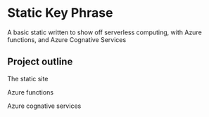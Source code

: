 # Static Key Phrase

A basic static written to show off serverless computing, with
Azure functions, and Azure Cognative Services

## Project outline

The static site

Azure functions

Azure cognative services